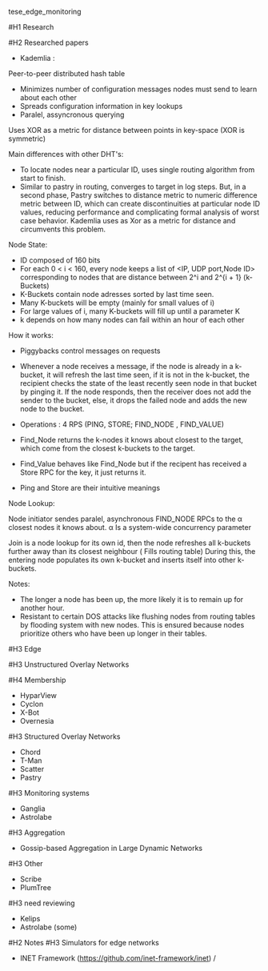tese_edge_monitoring

#H1 Research

#H2 Researched papers

* Kademlia : 

Peer-to-peer distributed hash table

* Minimizes number of configuration messages nodes must send to learn about each other
* Spreads configuration information in key lookups
* Paralel, assyncronous querying

Uses XOR as a metric for distance between points in key-space (XOR is symmetric)

Main differences with other DHT's:

* To locate nodes near a particular ID, uses single routing algorithm from start to finish.
* Similar to pastry in routing, converges to target in log steps. 
  But, in a second phase, Pastry switches to distance metric
  to numeric difference metric between ID, which can create
  discontinuities at particular node ID values, reducing 
  performance and complicating formal analysis of worst case behavior. 
  Kademlia uses as Xor as a metric for distance and circumvents this problem.

Node State:

* ID composed of 160 bits
* For each 0 < i < 160, every node keeps a list of <IP, UDP port,Node ID> 
corresponding to nodes that are distance between 2^i and 2^{i + 1} (k-Buckets)
* K-Buckets contain node adresses sorted by last time seen. 
* Many K-buckets will be empty (mainly for small values of i)
* For large values of i, many K-buckets will fill up until a parameter K
* k depends on how many nodes can fail within an hour of each other

How it works:

* Piggybacks control messages on requests
* Whenever a node receives a message, if the node is already in a k-bucket, it will refresh the last time seen,
 if it is not in the k-bucket, the recipient checks the state of the least recently seen node in that bucket by
  pinging it. If the node responds, then the receiver does not add the sender to the bucket, else, it drops the 
  failed node and adds the new node to the bucket.


* Operations : 4 RPS (PING, STORE; FIND_NODE , FIND_VALUE)
* Find_Node returns the k-nodes it knows about closest to the target, which come from the closest k-buckets to the target.
* Find_Value behaves like Find_Node but if the recipent has received a Store RPC for the key, it just returns it.
* Ping and Store are their intuitive meanings

Node Lookup:

Node initiator sendes paralel, asynchronous FIND_NODE RPCs to the α closest nodes it knows about. 
α Is a system-wide concurrency parameter

Join is a node lookup for its own id, 
then the node refreshes all k-buckets further away than its closest neighbour ( Fills routing table)
During this, the entering node populates its own k-bucket and inserts itself into other k-buckets.



Notes:

* The longer a node has been up, the more likely it is to remain up for another hour.
* Resistant to certain DOS attacks like flushing nodes from routing tables by flooding system with new nodes.
 This is ensured because nodes prioritize others who have been up longer in their tables.

#H3 Edge

#H3 Unstructured Overlay Networks

#H4 Membership

  * HyparView
  * Cyclon
  * X-Bot
  * Overnesia

#H3 Structured Overlay Networks

  * Chord
  * T-Man
  * Scatter
  * Pastry

#H3 Monitoring systems

  * Ganglia
  * Astrolabe

#H3 Aggregation

  * Gossip-based Aggregation in Large Dynamic Networks

#H3 Other

  * Scribe
  * PlumTree

#H3 need reviewing

  * Kelips
  * Astrolabe (some)


#H2 Notes
#H3 Simulators for edge networks
  * INET Framework (https://github.com/inet-framework/inet) / 
 